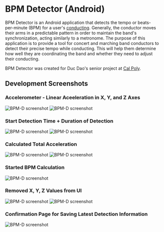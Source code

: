 # BPM Detector (Android)
BPM Detector is an Android application that detects the tempo or beats-per-minute 
(BPM) for a user's [conducting](https://en.wikipedia.org/wiki/Conducting). 
Generally, the conductor moves their arms in a predictable pattern in order to maintain 
the band's synchronization, acting similarly to a metronome. The purpose of this application 
is to provide a tool for concert and marching band conductors to detect their precise tempo 
while conducting. This will help them determine how well they are coordinating the band and 
whether they need to adjust their conducting.

BPM Detector was created for Duc Dao's senior project at [Cal Poly](http://calpoly.edu/).

## Development Screenshots
### Accelerometer - Linear Aceeleration in X, Y, and Z Axes  
![BPM-D screenshot](Screenshots/bpm1.png?raw=true)
![BPM-D screenshot](Screenshots/bpm2.png?raw=true)
### Start Detection Time + Duration of Detection
![BPM-D screenshot](Screenshots/bpm3.png?raw=true)
![BPM-D screenshot](Screenshots/bpm4.png?raw=true)
### Calculated Total Acceleration
![BPM-D screenshot](Screenshots/bpm5.png?raw=true)
![BPM-D screenshot](Screenshots/bpm6.png?raw=true)
### Started BPM Calculation
![BPM-D screenshot](Screenshots/bpm7.png?raw=true)
### Removed X, Y, Z Values from UI
![BPM-D screenshot](Screenshots/bpm8.png?raw=true)
![BPM-D screenshot](Screenshots/bpm9.png?raw=true)
### Confirmation Page for Saving Latest Detection Information
![BPM-D screenshot](Screenshots/bpm10.png?raw=true)
